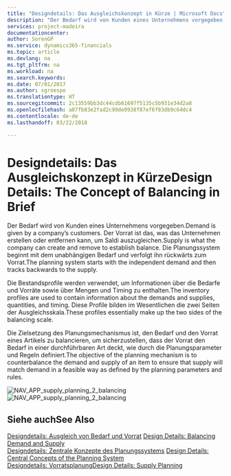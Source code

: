 ```yaml
---
title: "Designdetails: Das Ausgleichskonzept in Kürze | Microsoft Docs"
description: "Der Bedarf wird von Kunden eines Unternehmens vorgegeben. Der Vorrat ist das, was das Unternehmen erstellen oder entfernen kann, um Saldi auszugleichen. Die Planungssystem beginnt mit dem unabhängigen Bedarf und verfolgt ihn rückwärts zum Vorrat."
services: project-madeira
documentationcenter: 
author: SorenGP
ms.service: dynamics365-financials
ms.topic: article
ms.devlang: na
ms.tgt_pltfrm: na
ms.workload: na
ms.search.keywords: 
ms.date: 07/01/2017
ms.author: sgroespe
ms.translationtype: HT
ms.sourcegitcommit: 2c13559bb3dc44cdb61697f5135c5b931e34d2a8
ms.openlocfilehash: a87fb83e2fad2c99de9938f87ef6f83db9c64dc4
ms.contentlocale: de-de
ms.lasthandoff: 03/22/2018

---
```

# <a name="design-details-the-concept-of-balancing-in-brief"></a><span data-ttu-id="c79a3-105">Designdetails: Das Ausgleichskonzept in Kürze</span><span class="sxs-lookup"><span data-stu-id="c79a3-105">Design Details: The Concept of Balancing in Brief</span></span>
<span data-ttu-id="c79a3-106">Der Bedarf wird von Kunden eines Unternehmens vorgegeben.</span><span class="sxs-lookup"><span data-stu-id="c79a3-106">Demand is given by a company’s customers.</span></span> <span data-ttu-id="c79a3-107">Der Vorrat ist das, was das Unternehmen erstellen oder entfernen kann, um Saldi auszugleichen.</span><span class="sxs-lookup"><span data-stu-id="c79a3-107">Supply is what the company can create and remove to establish balance.</span></span> <span data-ttu-id="c79a3-108">Die Planungssystem beginnt mit dem unabhängigen Bedarf und verfolgt ihn rückwärts zum Vorrat.</span><span class="sxs-lookup"><span data-stu-id="c79a3-108">The planning system starts with the independent demand and then tracks backwards to the supply.</span></span>  
  
 <span data-ttu-id="c79a3-109">Die Bestandsprofile werden verwendet, um Informationen über die Bedarfe und Vorräte sowie über Mengen und Timing zu enthalten.</span><span class="sxs-lookup"><span data-stu-id="c79a3-109">The inventory profiles are used to contain information about the demands and supplies, quantities, and timing.</span></span> <span data-ttu-id="c79a3-110">Diese Profile bilden im Wesentlichen die zwei Seiten der Ausgleichsskala.</span><span class="sxs-lookup"><span data-stu-id="c79a3-110">These profiles essentially make up the two sides of the balancing scale.</span></span>  
  
 <span data-ttu-id="c79a3-111">Die Zielsetzung des Planungsmechanismus ist, den Bedarf und den Vorrat eines Artikels zu balancieren, um sicherzustellen, dass der Vorrat den Bedarf in einer durchführbaren Art deckt, wie durch die Planungsparameter und Regeln definiert.</span><span class="sxs-lookup"><span data-stu-id="c79a3-111">The objective of the planning mechanism is to counterbalance the demand and supply of an item to ensure that supply will match demand in a feasible way as defined by the planning parameters and rules.</span></span>  
  
 <span data-ttu-id="c79a3-112">![](media/nav_app_supply_planning_2_balancing.png "NAV_APP_supply_planning_2_balancing")</span><span class="sxs-lookup"><span data-stu-id="c79a3-112">![](media/nav_app_supply_planning_2_balancing.png "NAV_APP_supply_planning_2_balancing")</span></span>  
  
## <a name="see-also"></a><span data-ttu-id="c79a3-113">Siehe auch</span><span class="sxs-lookup"><span data-stu-id="c79a3-113">See Also</span></span>  
 <span data-ttu-id="c79a3-114">[Designdetails: Ausgleich von Bedarf und Vorrat](design-details-balancing-demand-and-supply.md) </span><span class="sxs-lookup"><span data-stu-id="c79a3-114">[Design Details: Balancing Demand and Supply](design-details-balancing-demand-and-supply.md) </span></span>  
 <span data-ttu-id="c79a3-115">[Designdetails: Zentrale Konzepte des Planungssystems](design-details-central-concepts-of-the-planning-system.md) </span><span class="sxs-lookup"><span data-stu-id="c79a3-115">[Design Details: Central Concepts of the Planning System](design-details-central-concepts-of-the-planning-system.md) </span></span>  
 [<span data-ttu-id="c79a3-116">Designdetails: Vorratsplanung</span><span class="sxs-lookup"><span data-stu-id="c79a3-116">Design Details: Supply Planning</span></span>](design-details-supply-planning.md)
